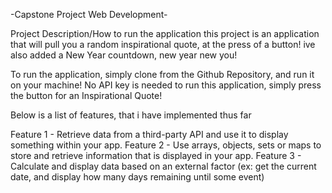 -Capstone Project Web Development-

Project Description/How to run the application 
this project is an application that will pull you a random inspirational quote, at the press of a button! ive also added a New Year countdown, new year new you!

To run the application, simply clone from the Github Repository, and run it on your machine!
No API key is needed to run this application, simply press the button for an Inspirational Quote!

Below is a list of features, that i have implemented thus far

Feature 1 - Retrieve data from a third-party API and use it to display something within your app.
Feature 2 - Use arrays, objects, sets or maps to store and retrieve information that is displayed in your app.
Feature 3 - Calculate and display data based on an external factor (ex: get the current date, and display how many days remaining until some event)
